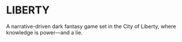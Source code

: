 # LIBERTY
A narrative-driven dark fantasy game set in the City of Liberty, where knowledge is power—and a lie.
